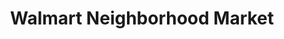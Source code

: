 ---
title: "Walmart Neighborhood Market"
url: /fayetteville/walmart-neighborhood-market-cliffdale-road/
shop: supermarket
---